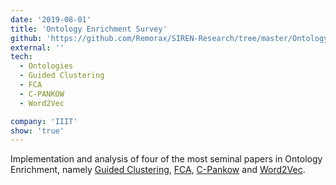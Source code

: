 ```yaml
---
date: '2019-08-01'
title: 'Ontology Enrichment Survey'
github: 'https://github.com/Remorax/SIREN-Research/tree/master/OntologyEnrichment-Survey'
external: ''
tech:
  - Ontologies
  - Guided Clustering
  - FCA
  - C-PANKOW
  - Word2Vec

company: 'IIIT'
show: 'true'
---
```


Implementation and analysis of four of the most seminal papers in Ontology Enrichment, namely [Guided Clustering](https://pub.uni-bielefeld.de/download/2497720/2525546/Cimiano_Learning_Concep_1.pdf), [FCA](https://www.jair.org/index.php/jair/article/download/10421/24984), [C-Pankow](https://dl.acm.org/citation.cfm?id=1060796) and [Word2Vec](http://ceur-ws.org/Vol-1690/paper37.pdf).
